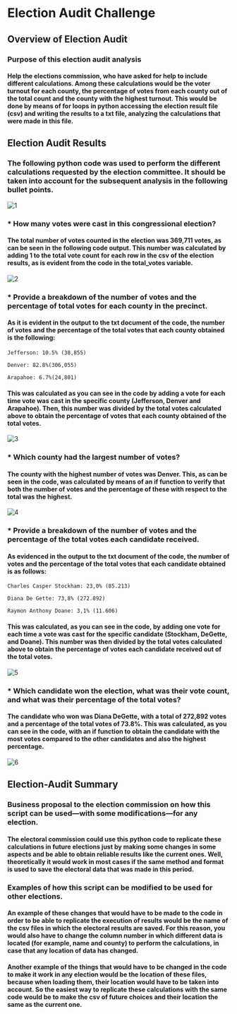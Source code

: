 # Election Audit Challenge

## Overview of Election Audit

### Purpose of this election audit analysis

#### Help the elections commission, who have asked for help to include different calculations. Among these calculations would be the voter turnout for each county, the percentage of votes from each county out of the total count and the county with the highest turnout. This would be done by means of for loops in python accessing the election result file (csv) and writing the results to a txt file, analyzing the calculations that were made in this file.

## Election Audit Results

### The following python code was used to perform the different calculations requested by the election committee. It should be taken into account for the subsequent analysis in the following bullet points.

![1](https://github.com/jjgomezg17/Election_Analysis/blob/main/Resources/Images/1.png)

### * How many votes were cast in this congressional election?

#### The total number of votes counted in the election was 369,711 votes, as can be seen in the following code output. This number was calculated by adding 1 to the total vote count for each row in the csv of the election results, as is evident from the code in the total_votes variable.

![2](https://github.com/jjgomezg17/Election_Analysis/blob/main/Resources/Images/2.png)

### * Provide a breakdown of the number of votes and the percentage of total votes for each county in the precinct.

#### As it is evident in the output to the txt document of the code, the number of votes and the percentage of the total votes that each county obtained is the following:

    Jefferson: 10.5% (38,855)

    Denver: 82.8%(306,055)

    Arapahoe: 6.7%(24,801)

#### This was calculated as you can see in the code by adding a vote for each time vote was cast in the specific county (Jefferson, Denver and Arapahoe). Then, this number was divided by the total votes calculated above to obtain the percentage of votes that each county obtained of the total votes.

![3](https://github.com/jjgomezg17/Election_Analysis/blob/main/Resources/Images/3.png)

### * Which county had the largest number of votes?

#### The county with the highest number of votes was Denver. This, as can be seen in the code, was calculated by means of an if function to verify that both the number of votes and the percentage of these with respect to the total was the highest.

![4](https://github.com/jjgomezg17/Election_Analysis/blob/main/Resources/Images/4.png)

### * Provide a breakdown of the number of votes and the percentage of the total votes each candidate received.

#### As evidenced in the output to the txt document of the code, the number of votes and the percentage of the total votes that each candidate obtained is as follows:

    Charles Casper Stockham: 23,0% (85.213)

    Diana De Gette: 73,8% (272.892)

    Raymon Anthony Doane: 3,1% (11.606)

#### This was calculated, as you can see in the code, by adding one vote for each time a vote was cast for the specific candidate (Stockham, DeGette, and Doane). This number was then divided by the total votes calculated above to obtain the percentage of votes each candidate received out of the total votes.

![5](https://github.com/jjgomezg17/Election_Analysis/blob/main/Resources/Images/5.png)

### * Which candidate won the election, what was their vote count, and what was their percentage of the total votes?

#### The candidate who won was Diana DeGette, with a total of 272,892 votes and a percentage of the total votes of 73.8%. This was calculated, as you can see in the code, with an if function to obtain the candidate with the most votes compared to the other candidates and also the highest percentage.

![6](https://github.com/jjgomezg17/Election_Analysis/blob/main/Resources/Images/6.png)


## Election-Audit Summary

### Business proposal to the election commission on how this script can be used—with some modifications—for any election.

#### The electoral commission could use this python code to replicate these calculations in future elections just by making some changes in some aspects and be able to obtain reliable results like the current ones. Well, theoretically it would work in most cases if the same method and format is used to save the electoral data that was made in this period.

### Examples of how this script can be modified to be used for other elections.

#### An example of these changes that would have to be made to the code in order to be able to replicate the execution of results would be the name of the csv files in which the electoral results are saved. For this reason, you would also have to change the column number in which different data is located (for example, name and county) to perform the calculations, in case that any location of data has changed.

#### Another example of the things that would have to be changed in the code to make it work in any election would be the location of these files, because when loading them, their location would have to be taken into account. So the easiest way to replicate these calculations with the same code would be to make the csv of future choices and their location the same as the current one.
